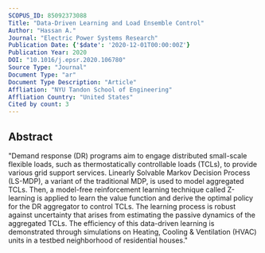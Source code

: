 ```yaml
---
SCOPUS_ID: 85092373088
Title: "Data-Driven Learning and Load Ensemble Control"
Author: "Hassan A."
Journal: "Electric Power Systems Research"
Publication Date: {'$date': '2020-12-01T00:00:00Z'}
Publication Year: 2020
DOI: "10.1016/j.epsr.2020.106780"
Source Type: "Journal"
Document Type: "ar"
Document Type Description: "Article"
Affliation: "NYU Tandon School of Engineering"
Affliation Country: "United States"
Cited by count: 3
---
```


## Abstract
"Demand response (DR) programs aim to engage distributed small-scale flexible loads, such as thermostatically controllable loads (TCLs), to provide various grid support services. Linearly Solvable Markov Decision Process (LS-MDP), a variant of the traditional MDP, is used to model aggregated TCLs. Then, a model-free reinforcement learning technique called Z-learning is applied to learn the value function and derive the optimal policy for the DR aggregator to control TCLs. The learning process is robust against uncertainty that arises from estimating the passive dynamics of the aggregated TCLs. The efficiency of this data-driven learning is demonstrated through simulations on Heating, Cooling & Ventilation (HVAC) units in a testbed neighborhood of residential houses."
